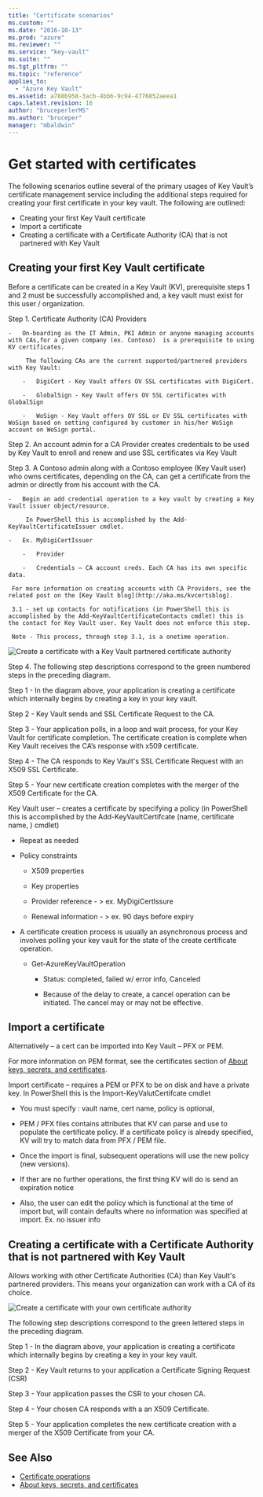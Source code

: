 ```yaml
---
title: "Certificate scenarios"
ms.custom: ""
ms.date: "2016-10-13"
ms.prod: "azure"
ms.reviewer: ""
ms.service: "key-vault"
ms.suite: ""
ms.tgt_pltfrm: ""
ms.topic: "reference"
applies_to:
  - "Azure Key Vault"
ms.assetid: a788b958-3acb-4bb6-9c94-4776852aeea1
caps.latest.revision: 16
author: "bruceperlerMS"
ms.author: "bruceper"
manager: "mbaldwin"
---
```

# Get started with certificates
The following scenarios outline several of the primary usages of Key Vault’s certificate management service including the additional steps required for creating your first certificate in your key vault. The following are outlined:
- Creating your first Key Vault certificate
- Import a certificate
- Creating a certificate with a Certificate Authority (CA) that is not partnered with Key Vault



## Creating your first Key Vault certificate  
 Before a certificate can be created in a Key Vault (KV), prerequisite steps 1 and 2 must be successfully accomplished and, a key vault must exist for this user / organization.  

Step 1.  Certificate Authority (CA) Providers  

    -   On-boarding as the IT Admin, PKI Admin or anyone managing accounts with CAs,for a given company (ex. Contoso)  is a prerequisite to using KV certificates.  

         The following CAs are the current supported/partnered providers with Key Vault:  

        -   DigiCert - Key Vault offers OV SSL certificates with DigiCert.  

        -   GlobalSign - Key Vault offers OV SSL certificates with GlobalSign  

        -   WoSign - Key Vault offers OV SSL or EV SSL certificates with WoSign based on setting configured by customer in his/her WoSign account on WoSign portal.  

Step 2.  An account admin for a CA Provider creates credentials  to be used by Key Vault to enroll and renew and use SSL certificates via Key Vault  

Step 3.  A Contoso admin along with a Contoso employee (Key Vault user) who owns certificates, depending on the CA, can get a certificate from the admin or directly from his account with the CA.  

    -   Begin an add credential operation to a key vault by creating a Key Vault issuer object/resource.  

         In PowerShell this is accomplished by the Add-KeyVaultCertificateIssuer cmdlet.  

    -   Ex. MyDigiCertIssuer  

        -   Provider  

        -   Credentials – CA account creds. Each CA has its own specific data.  

     For more information on creating accounts with CA Providers, see the related post on the [Key Vault blog](http://aka.ms/kvcertsblog).  

     3.1 - set up contacts for notifications (in PowerShell this is accomplished by the Add-KeyVaultCertificateContacts cmdlet) this is the contact for Key Vault user. Key Vault does not enforce this step.  

     Note - This process, through step 3.1, is a onetime operation.  

![Create a certificate with a Key Vault partnered certificate authority](./media/certificate-authority-2.png)

Step 4.
The following step descriptions correspond to the green numbered steps in the preceding diagram.  

  Step 1 - In the diagram above, your application is creating a certificate which internally begins by creating a key in your key vault.  

  Step 2 - Key Vault sends and SSL Certificate Request to the CA.  

  Step 3 - Your application polls, in a loop and wait process, for  your  Key Vault for certificate completion. The certificate creation is complete when Key Vault receives the CA’s response with x509 certificate.  

  Step 4 - The CA responds to Key Vault's SSL Certificate Request with an X509 SSL Certificate.  

  Step 5 - Your new certificate creation completes with the merger of the X509 Certificate for the CA.  

  Key Vault user – creates a certificate by specifying a policy  (in PowerShell this is accomplished by the Add-KeyVaultCertifcate (name, certificate name, )  cmdlet)  

  -   Repeat as needed  

  -   Policy constraints  

      -   X509 properties  

      -   Key properties  

      -   Provider reference - > ex. MyDigiCertIssure  

      -   Renewal information - > ex. 90 days before expiry  

  -   A certificate creation process is usually an asynchronous process and involves polling your key vault for the state of the create certificate operation.  

      -   Get-AzureKeyVaultOperation  

            -   Status: completed, failed w/ error info, Canceled  

            -   Because of the delay to create, a cancel operation can be initiated. The cancel may or may not be effective.  

## Import a certificate  
 Alternatively – a cert can be imported into Key Vault – PFX or PEM.  

 For more information on PEM format, see the certificates section of [About keys, secrets, and certificates](../KeyVaultREST/about-keys--secrets-and-certificates.md).  

 Import certificate – requires a PEM or PFX to be on disk and have a private key. In PowerShell this is the Import-KeyValutCertifcate cmdlet

-   You must specify : vault name, cert name, policy is optional,  

-   PEM / PFX files contains attributes that KV can parse and use to populate the certificate policy. If a certificate policy is already specified, KV will try to match data from PFX  / PEM file.  

-   Once the import is final, subsequent operations will use the new policy (new versions).  

-   If ther are no further operations, the first thing KV will do is send an expiration notice  

-   Also, the user can edit the policy which is functional at the time of import but, will contain defaults where no information was specified at import. Ex. no issuer info  

## Creating a certificate with a Certificate Authority that is not partnered with Key Vault  
 Allows working with other Certificate Authorities (CA) than Key Vault's partnered providers. This means your organization can work with a CA of its choice.  



![Create a certificate with your own certificate authority](./media/certificate-authority-1.png)  

 The following step descriptions correspond to the green lettered steps in the preceding diagram.  

  Step 1 - In the diagram above, your application is creating a certificate which internally begins by creating a key in your key vault.  

  Step 2 - Key Vault returns to your application  a Certificate Signing Request (CSR)  

  Step 3 - Your application passes the CSR to your chosen CA.  

  Step 4 - Your chosen CA responds with a an X509 Certificate.  

  Step 5 - Your application completes the new certificate creation with a merger of the X509 Certificate from your CA.

## See Also
- [Certificate operations](../KeyVaultREST/certificate-operations.md)
- [About keys, secrets, and certificates](../KeyVaultREST/about-keys--secrets-and-certificates.md)
